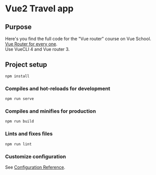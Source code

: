 # Vue2 Travel app   

## Purpose   
Here's you find the full code for the "Vue router" course on Vue School.   
[Vue Router for every one](https://vueschool.io/courses/vue-router-for-everyone).   
Use VueCLI 4 and Vue router 3.

## Project setup
```
npm install
```

### Compiles and hot-reloads for development
```
npm run serve
```

### Compiles and minifies for production
```
npm run build
```

### Lints and fixes files
```
npm run lint
```

### Customize configuration
See [Configuration Reference](https://cli.vuejs.org/config/).
